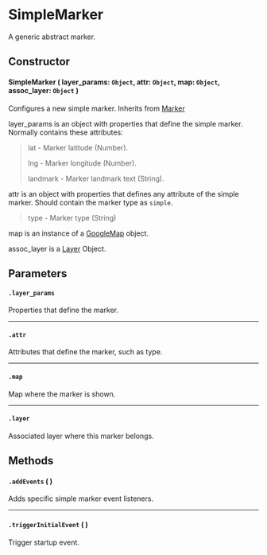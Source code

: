 # SimpleMarker
A generic abstract marker.

## Constructor

#### SimpleMarker ( layer_params: `Object`, attr: `Object`, map: `Object`, assoc_layer: `Object` )
 Configures a new simple marker. Inherits from [Marker](/docs/docs/Layers/Marker/Marker.md)

 layer_params is an object with properties that define the simple marker. Normally contains these attributes:

 > lat - Marker latitude (Number).
 >
 > lng - Marker longitude (Number).
 >
 > landmark - Marker landmark text (String).

 attr is an object with properties that defines any attribute of the simple marker. Should contain the marker type as `simple`.

 > type - Marker type (String)

 map is an instance of a [GoogleMap](https://developers.google.com/maps/documentation/javascript/reference#Map) object.

 assoc_layer is a [Layer](/docs/docs/Layers/Layer.md) Object.

## Parameters

#### `.layer_params`
  Properties that define the marker.

---
#### `.attr`
  Attributes that define the marker, such as type.

---
#### `.map`
  Map where the marker is shown.

---
#### `.layer`
  Associated layer where this marker belongs.

## Methods

#### `.addEvents` ( )
  Adds specific simple marker event listeners.

---

#### `.triggerInitialEvent` ( )
  Trigger startup event.
